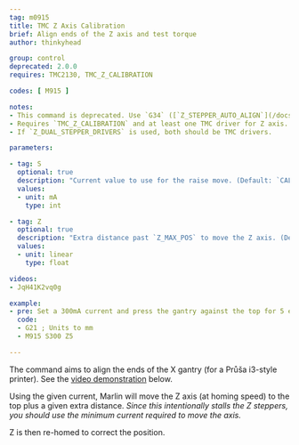 ```yaml
---
tag: m0915
title: TMC Z Axis Calibration
brief: Align ends of the Z axis and test torque
author: thinkyhead

group: control
deprecated: 2.0.0
requires: TMC2130, TMC_Z_CALIBRATION

codes: [ M915 ]

notes:
- This command is deprecated. Use `G34` ([`Z_STEPPER_AUTO_ALIGN`](/docs/gcode/G034-zsaa.html) or [`MECHANICAL_GANTRY_CALIBRATION`](/docs/gcode/G034-mgc.html)) instead.
- Requires `TMC_Z_CALIBRATION` and at least one TMC driver for Z axis.
- If `Z_DUAL_STEPPER_DRIVERS` is used, both should be TMC drivers.

parameters:

- tag: S
  optional: true
  description: "Current value to use for the raise move. (Default: `CALIBRATION_CURRENT`)"
  values:
  - unit: mA
    type: int

- tag: Z
  optional: true
  description: "Extra distance past `Z_MAX_POS` to move the Z axis. (Default: `CALIBRATION_EXTRA_HEIGHT`)"
  values:
  - unit: linear
    type: float

videos:
- JqH41K2vq0g

example:
- pre: Set a 300mA current and press the gantry against the top for 5 extra mm.
  code:
  - G21 ; Units to mm
  - M915 S300 Z5

---
```


The command aims to align the ends of the X gantry (for a Průša i3-style printer). See the [video demonstration](//youtu.be/JqH41K2vq0g?t=300) below.

Using the given current, Marlin will move the Z axis (at homing speed) to the top plus a given extra distance. _Since this intentionally stalls the Z steppers, you should use the minimum current required to move the axis._

Z is then re-homed to correct the position.
